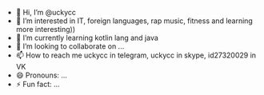 - 👋 Hi, I’m @uckycc
- 👀 I’m interested in IT, foreign languages, rap music, fitness and learning more interesting))
- 🌱 I’m currently learning kotlin lang and java
- 💞️ I’m looking to collaborate on ...
- 📫 How to reach me uckycc in telegram, uckycc in skype, id27320029 in VK
- 😄 Pronouns: ...
- ⚡ Fun fact: ...

<!---
uckycc/uckycc is a ✨ special ✨ repository because its `README.md` (this file) appears on your GitHub profile.
You can click the Preview link to take a look at your changes.
--->
